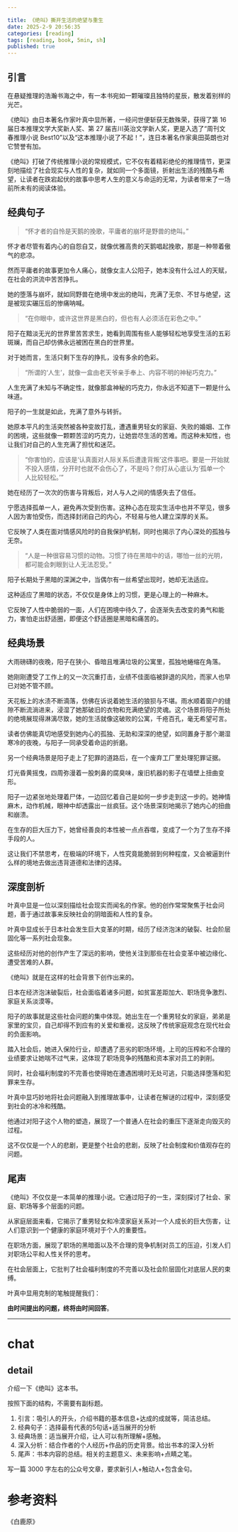 ```yaml
---

title: 《绝叫》撕开生活的绝望与重生
date: 2025-2-9 20:56:35 
categories: [reading]
tags: [reading, book, 5min, sh]
published: true
---
```


## 引言

在悬疑推理的浩瀚书海之中，有一本书宛如一颗璀璨且独特的星辰，散发着别样的光芒。

《绝叫》由日本著名作家叶真中显所著，一经问世便斩获无数殊荣，获得了第 16 届日本推理文学大奖新人奖、第 27 届吉川英治文学新人奖，更是入选了“周刊文春推理小说 Best10”以及“这本推理小说了不起！”，连日本著名作家奥田英朗也对它赞誉有加。

《绝叫》打破了传统推理小说的常规模式，它不仅有着精彩绝伦的推理情节，更深刻地描绘了社会现实与人性的复杂，就如同一个多面镜，折射出生活的残酷与希望，让读者在跌宕起伏的故事中思考人生的意义与命运的无常，为读者带来了一场前所未有的阅读体验。

## 经典句子

> “怀才者的自怜是天鹅的挽歌，平庸者的崩坏是野兽的绝叫。”

怀才者尽管有着内心的自怨自艾，就像优雅高贵的天鹅唱起挽歌，那是一种带着傲气的悲凉。

然而平庸者的故事更加令人痛心，就像女主人公阳子，她本没有什么过人的天赋，在社会的洪流中苦苦挣扎。

她的堕落与崩坏，就如同野兽在绝境中发出的绝叫，充满了无奈、不甘与绝望，这是被现实碾压后的惨痛呐喊。

> “在你眼中，或许这世界是黑白的，但也有人必须活在彩色之中。”

阳子在黯淡无光的世界里苦苦求生，她看到周围有些人能够轻松地享受生活的五彩斑斓，而自己却仿佛永远被困在黑白的世界里。

对于她而言，生活只剩下生存的挣扎，没有多余的色彩。

> “所谓的‘人生’，就像一盒由老天爷亲手奉上、内容不明的神秘巧克力。”

人生充满了未知与不确定性，就像那盒神秘的巧克力，你永远不知道下一颗是什么味道。

阳子的一生就是如此，充满了意外与转折。

她原本平凡的生活突然被各种变故打乱，遭遇重男轻女的家庭、失败的婚姻、工作的困境，这些就像一颗颗苦涩的巧克力，让她尝尽生活的苦难。而这种未知性，也让我们对自己的人生充满了担忧和迷茫。

> “你害怕的，应该是‘认真面对人际关系后遭逢背叛’这件事吧。要是一开始就不投入感情，分开时也就不会伤心了，不是吗？你打从心底认为‘孤单一个人比较轻松。’”

她在经历了一次次的伤害与背叛后，对人与人之间的情感失去了信任。

宁愿选择孤单一人，避免再次受到伤害。这种心态在现实生活中也并不罕见，很多人因为害怕受伤，而选择封闭自己的内心，不轻易与他人建立深厚的关系。

它反映了人类在面对情感风险时的自我保护机制，同时也揭示了内心深处的孤独与无奈。

> “人是一种很容易习惯的动物。习惯了待在黑暗中的话，哪怕一丝的光明，都可能会刺眼到让人无法忍受。”

阳子长期处于黑暗的深渊之中，当偶尔有一丝希望出现时，她却无法适应。

这种适应了黑暗的状态，不仅仅是身体上的习惯，更是心理上的一种麻木。

它反映了人性中脆弱的一面，人们在困境中待久了，会逐渐失去改变的勇气和能力，害怕走出舒适圈，即便这个舒适圈是黑暗和痛苦的。

## 经典场景

大雨磅礴的夜晚，阳子在狭小、昏暗且堆满垃圾的公寓里，孤独地蜷缩在角落。

她刚刚遭受了工作上的又一次沉重打击，业绩不佳面临被辞退的风险，而家人也早已对她不管不顾。

天花板上的水渍不断滴落，仿佛在诉说着她生活的狼狈与不堪。雨水顺着窗户的缝隙不断流淌进来，浸湿了她那破旧的衣物和充满绝望的灵魂。这个场景将阳子所处的绝境展现得淋漓尽致，她的生活就像这破败的公寓，千疮百孔，毫无希望可言。

读者仿佛能真切地感受到她内心的孤独、无助和深深的绝望，如同置身于那个潮湿寒冷的夜晚，与阳子一同承受着命运的折磨。

另一个经典场景是阳子走上了犯罪的道路后，在一个废弃工厂里处理犯罪证据。

灯光昏黄摇曳，四周弥漫着一股刺鼻的腐臭味，废旧机器的影子在墙壁上扭曲变形。

阳子一边紧张地处理着尸体，一边回忆着自己是如何一步步走到这一步的。她神情麻木，动作机械，眼神中却透露出一丝疯狂。这个场景深刻地揭示了她内心的扭曲和崩溃。

在生存的巨大压力下，她曾经善良的本性被一点点吞噬，变成了一个为了生存不择手段的人。

这让我们不禁思考，在极端的环境下，人性究竟能脆弱到何种程度，又会被逼到什么样的境地去做出违背道德和法律的选择。

## 深度剖析

叶真中显是一位以深刻描绘社会现实而闻名的作家。他的创作常常聚焦于社会问题，善于通过故事来反映社会的阴暗面和人性的复杂。

叶真中显成长于日本社会发生巨大变革的时期，经历了经济泡沫的破裂、社会阶层固化等一系列社会现象。

这些经历对他的创作产生了深远的影响，使他关注到那些在社会变革中被边缘化、遭受苦难的人群。

《绝叫》就是在这样的社会背景下创作出来的。

日本在经济泡沫破裂后，社会面临着诸多问题，如贫富差距加大、职场竞争激烈、家庭关系淡漠等。

阳子的故事就是这些社会问题的集中体现。她出生在一个重男轻女的家庭，弟弟是家里的宝贝，自己却得不到应有的关爱和重视，这反映了传统家庭观念在现代社会的负面影响。

踏入社会后，她进入保险行业，却遭遇了恶劣的职场环境，上司的压榨和不合理的业绩要求让她喘不过气来，这体现了职场竞争的残酷和资本家对员工的剥削。

同时，社会福利制度的不完善也使得她在遭遇困境时无处可逃，只能选择堕落和犯罪来生存。

叶真中显巧妙地将社会问题融入到推理故事中，让读者在解谜的过程中，深刻感受到社会的冰冷和残酷。

他通过对阳子这个人物的塑造，展现了一个普通人在社会的重压下逐渐走向毁灭的过程。

这不仅仅是一个人的悲剧，更是整个社会的悲剧，反映了社会制度和价值观存在的问题。

## 尾声

《绝叫》不仅仅是一本简单的推理小说。它通过阳子的一生，深刻探讨了社会、家庭、职场等多个层面的问题。

从家庭层面来看，它揭示了重男轻女和冷漠家庭关系对一个人成长的巨大伤害，让人们意识到一个健康的家庭环境对于个人的重要性。

在职场方面，展现了职场的黑暗面以及不合理的竞争机制对员工的压迫，引发人们对职场公平和人性关怀的思考。

在社会层面上，它批判了社会福利制度的不完善以及社会阶层固化对底层人民的束缚。

叶真中显用克制的笔触提醒我们：

**由时间提出的问题，终将由时间回答**。


-------------------------------------------------------------------------------------------------------------------------------------

# chat

## detail

介绍一下《绝叫》这本书。

按照下面的结构，不需要有副标题。

1. 引言：吸引人的开头，介绍书籍的基本信息+达成的成就等，简洁总结。
2. 经典句子：选择最有代表的5句话+适当展开的分析
3. 经典场景：适当展开介绍，让人可以有所理解+感触。
4. 深入分析：结合作者的个人经历+作品的历史背景。给出书本的深入分析
5. 尾声：书本内容的总结。相关的主题意义、未来影响+点睛之笔。

写一篇 3000 字左右的公众号文章，要求新引人+触动人+包含金句。


# 参考资料

 《白鹿原》

